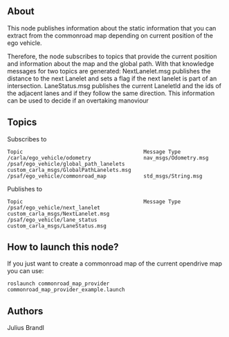## About

This node publishes information about the static information that you can extract from the commonroad map depending on
current position of the ego vehicle.

Therefore, the node subscribes to topics that provide the current position and information about the map and the global path.
With that knowledge messages for two topics are generated:
NextLanelet.msg publishes the distance to the next Lanelet and sets a flag if the next lanelet is part of an intersection.
LaneStatus.msg publishes the current LaneletId and the ids of the adjacent lanes and if they follow the same direction. This
information can be used to decide if an overtaking manoviour 

## Topics
Subscribes to
```
Topic                                       Message Type
/carla/ego_vehicle/odometry                 nav_msgs/Odometry.msg
/psaf/ego_vehicle/global_path_lanelets      custom_carla_msgs/GlobalPathLanelets.msg
/psaf/ego_vehicle/commonroad_map            std_msgs/String.msg
```

Publishes to
```
Topic                                       Message Type
/psaf/ego_vehicle/next_lanelet              custom_carla_msgs/NextLanelet.msg
/psaf/ego_vehicle/lane_status               custom_carla_msgs/LaneStatus.msg
```

## How to launch this node?
If you just want to create a commonroad map of the current opendrive map you can use:
```shell
roslaunch commonroad_map_provider commonroad_map_provider_example.launch
```


## Authors
Julius Brandl
